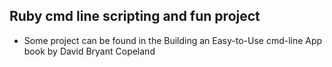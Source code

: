 ## Ruby cmd line scripting and fun project

- Some project can be found in the Building an Easy-to-Use cmd-line App book by David Bryant Copeland

